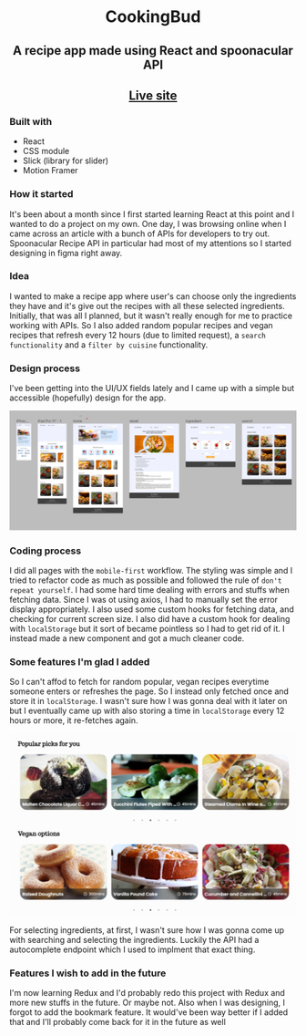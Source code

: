 # **<div align='center'>CookingBud</div>**
## **<div align='center'>A recipe app made using React and spoonacular API</div>**
## **<div align='center'><a href='https://cookingbud.netlify.app' align='center' style='display: block' >Live site</a></div>**

### **Built with**
- React
- CSS module
- Slick (library for slider)
- Motion Framer

### **How it started**

It's been about a month since I first started learning React at this point and I wanted to do a project on my own. One day, I was browsing online when I came across an article with a bunch of APIs for developers to try out. Spoonacular Recipe API in particular had most of my attentions so I started designing in figma right away.

### **Idea**

I wanted to make a recipe app where user's can choose only the ingredients they have and it's give out the recipes with all these selected ingredients. Initially, that was all I planned, but it wasn't really enough for me to practice working with APIs. So I also added random popular recipes and vegan recipes that refresh every 12 hours (due to limited request), a `search functionality` and a `filter by cuisine` functionality.

### **Design process**

I've been getting into the UI/UX fields lately and I came up with a simple but accessible (hopefully) design for the app.

![figma design screenshot](./images/figma.png)

### **Coding process**

I did all pages with the `mobile-first` workflow. The styling was simple and I tried to refactor code as much as possible and followed the rule of `don't repeat yourself`. I had some hard time dealing with errors and stuffs when fetching data. Since I was ot using axios, I had to manually set the error display appropriately. I also used some custom hooks for fetching data, and checking for current screen size. I also did have a custom hook for dealing with `localStorage` but it sort of became pointless so I had to get rid of it. I instead made a new component and got a much cleaner code.

### **Some features I'm glad I added**

So I can't affod to fetch for random popular, vegan recipes everytime someone enters or refreshes the page. So I instead only fetched once and store it in `localStorage`. I wasn't sure how I was gonna deal with it later on but I eventually came up with also storing a time in `localStorage` every 12 hours or more, it re-fetches again.

![featured recipes](./images/popular.png)

For selecting ingredients, at first, I wasn't sure how I was gonna come up with searching and selecting the ingredients. Luckily the API had a autocomplete endpoint which I used to implment that exact thing.

### **Features I wish to add in the future**

I'm now learning Redux and I'd probably redo this project with Redux and more new stuffs in the future. Or maybe not. Also when I was designing, I forgot to add the bookmark feature. It would've been way better if I added that and I'll probably come back for it in the future as well
